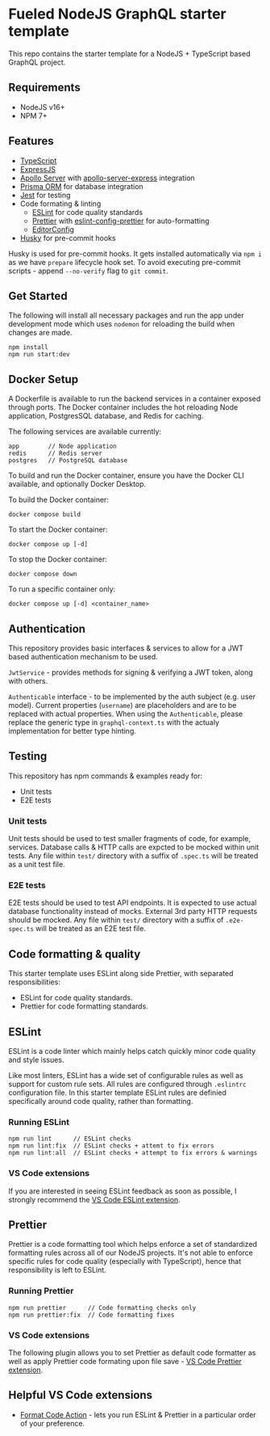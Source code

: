# Fueled NodeJS GraphQL starter template

This repo contains the starter template for a NodeJS + TypeScript based GraphQL project.

## Requirements

- NodeJS v16+
- NPM 7+

## Features

- [TypeScript](https://www.typescriptlang.org/)
- [ExpressJS](https://github.com/expressjs/express)
- [Apollo Server](https://github.com/apollographql/apollo-server) with [apollo-server-express](https://github.com/apollographql/apollo-server/tree/main/packages/apollo-server-express) integration
- [Prisma ORM](https://github.com/prisma/prisma) for database integration
- [Jest](https://github.com/facebook/jest) for testing
- Code formating & linting
  - [ESLint](https://github.com/eslint/eslint) for code quality standards
  - [Prettier](https://github.com/prettier/prettier) with [eslint-config-prettier](https://github.com/prettier/eslint-config-prettier) for auto-formatting
  - [EditorConfig](https://editorconfig.org/)
- [Husky](https://github.com/typicode/husky) for pre-commit hooks

Husky is used for pre-commit hooks. It gets installed automatically via `npm i` as we have `prepare` lifecycle hook set.
To avoid executing pre-commit scripts - append `--no-verify` flag to `git commit`.

## Get Started

The following will install all necessary packages and run the app under development mode which uses `nodemon` for reloading the build when changes are made.

```
npm install
npm run start:dev
```

## Docker Setup

A Dockerfile is available to run the backend services in a container exposed through ports. The Docker container
includes the hot reloading Node application, PostgresSQL database, and Redis for caching.

The following services are available currently:

```
app        // Node application
redis      // Redis server
postgres   // PostgreSQL database
```

To build and run the Docker container, ensure you have the Docker CLI available, and optionally Docker Desktop.

To build the Docker container:

```
docker compose build
```

To start the Docker container:

```
docker compose up [-d]
```

To stop the Docker container:

```
docker compose down
```

To run a specific container only:

```
docker compose up [-d] <container_name>
```

## Authentication

This repository provides basic interfaces & services to allow for a JWT based authentication mechanism to be used.

`JwtService` - provides methods for signing & verifying a JWT token, along with others.

`Authenticable` interface - to be implemented by the auth subject (e.g. user model). Current properties (`username`) are placeholders and are to be replaced with actual properties. When using the `Authenticable`, please replace the generic type in `graphql-context.ts` with the actualy implementation for better type hinting.

## Testing

This repository has npm commands & examples ready for:
- Unit tests
- E2E tests

### Unit tests

Unit tests should be used to test smaller fragments of code, for example, services. Database calls & HTTP calls are expcted to be mocked within unit tests. Any file within `test/` directory with a suffix of `.spec.ts` will be treated as a unit test file.

### E2E tests

E2E tests should be used to test API endpoints. It is expected to use actual database functionality instead of mocks. External 3rd party HTTP requests should be mocked. Any file within `test/` directory with a suffix of `.e2e-spec.ts` will be treated as an E2E test file.

## Code formatting & quality

This starter template uses ESLint along side Prettier, with separated responsibilities:
- ESLint for code quality standards.
- Prettier for code formatting standards.

## ESLint

ESLint is a code linter which mainly helps catch quickly minor code quality and style issues.

Like most linters, ESLint has a wide set of configurable rules as well as support for custom rule sets. All rules are configured through `.eslintrc` configuration file.
In this starter template ESLint rules are definied specifically around code quality, rather than formatting.

### Running ESLint

```
npm run lint      // ESLint checks
npm run lint:fix  // ESLint checks + attemt to fix errors
npm run lint:all  // ESLint checks + attempt to fix errors & warnings
```

### VS Code extensions

If you are interested in seeing ESLint feedback as soon as possible, I strongly recommend the [VS Code ESLint extension](https://marketplace.visualstudio.com/items?itemName=dbaeumer.vscode-eslint).


## Prettier

Prettier is a code formatting tool which helps enforce a set of standardized formatting rules across all of our NodeJS projects.
It's not able to enforce specific rules for code quality (especially with TypeScript), hence that responsibility is left to ESLint.

### Running Prettier

```
npm run prettier      // Code formatting checks only
npm run prettier:fix  // Code formatting fixes
```

### VS Code extensions

The following plugin allows you to set Prettier as default code formatter as well as apply Prettier code formating upon file save - [VS Code Prettier extension](https://marketplace.visualstudio.com/items?itemName=esbenp.prettier-vscode).

## Helpful VS Code extensions

- [Format Code Action](https://marketplace.visualstudio.com/items?itemName=rohit-gohri.format-code-action&ssr=false#overview) - lets you run ESLint & Prettier in a particular order of your preference.
